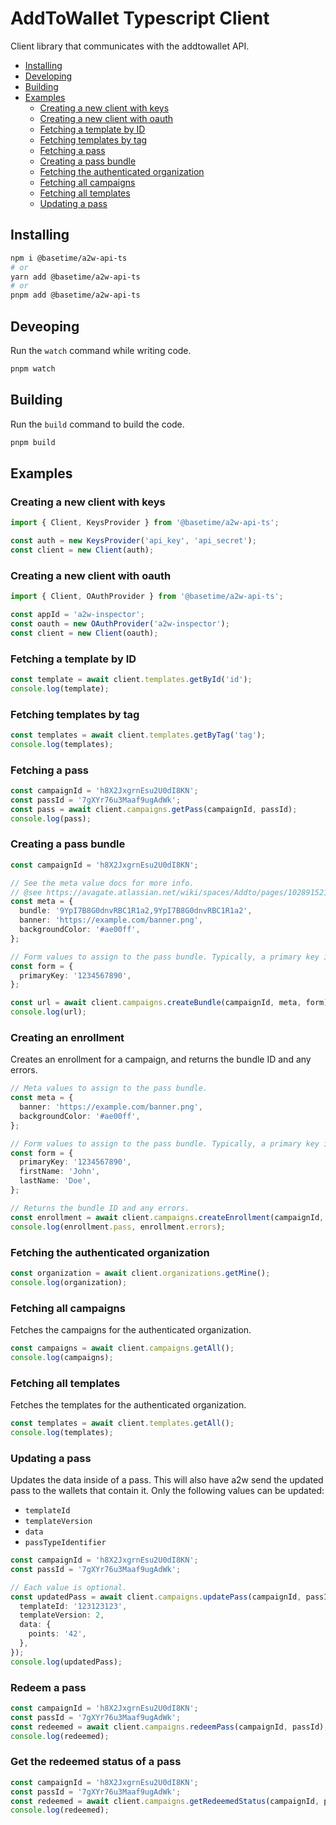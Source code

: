 # AddToWallet Typescript Client

Client library that communicates with the addtowallet API.

- [Installing](#installing)
- [Developing](#developing)
- [Building](#building)
- [Examples](#examples)
  - [Creating a new client with keys](#creating-a-new-client-with-keys)
  - [Creating a new client with oauth](#creating-a-new-client-with-oauth)
  - [Fetching a template by ID](#fetching-a-template-by-id)
  - [Fetching templates by tag](#fetching-templates-by-tag)
  - [Fetching a pass](#fetching-a-pass)
  - [Creating a pass bundle](#creating-a-pass-bundle)
  - [Fetching the authenticated organization](#fetching-the-authenticated-organization)
  - [Fetching all campaigns](#fetching-all-campaigns)
  - [Fetching all templates](#fetching-all-templates)
  - [Updating a pass](#updating-a-pass)

## Installing

```bash
npm i @basetime/a2w-api-ts
# or
yarn add @basetime/a2w-api-ts
# or
pnpm add @basetime/a2w-api-ts
```

## Deveoping

Run the `watch` command while writing code.

```bash
pnpm watch
```

## Building

Run the `build` command to build the code.

```bash
pnpm build
```

## Examples

### Creating a new client with keys

```ts
import { Client, KeysProvider } from '@basetime/a2w-api-ts';

const auth = new KeysProvider('api_key', 'api_secret');
const client = new Client(auth);
```

### Creating a new client with oauth

```ts
import { Client, OAuthProvider } from '@basetime/a2w-api-ts';

const appId = 'a2w-inspector';
const oauth = new OAuthProvider('a2w-inspector');
const client = new Client(oauth);
```

### Fetching a template by ID

```ts
const template = await client.templates.getById('id');
console.log(template);
```

### Fetching templates by tag

```ts
const templates = await client.templates.getByTag('tag');
console.log(templates);
```

### Fetching a pass

```ts
const campaignId = 'h8X2JxgrnEsu2U0dI8KN';
const passId = '7gXYr76u3Maaf9ugAdWk';
const pass = await client.campaigns.getPass(campaignId, passId);
console.log(pass);
```

### Creating a pass bundle

```ts
const campaignId = 'h8X2JxgrnEsu2U0dI8KN';

// See the meta value docs for more info.
// @see https://avagate.atlassian.net/wiki/spaces/Addto/pages/102891521/Campaigns#Meta-values
const meta = {
  bundle: '9YpI7B8G0dnvRBC1R1a2,9YpI7B8G0dnvRBC1R1a2',
  banner: 'https://example.com/banner.png',
  backgroundColor: '#ae00ff',
};

// Form values to assign to the pass bundle. Typically, a primary key is set.
const form = {
  primaryKey: '1234567890',
};

const url = await client.campaigns.createBundle(campaignId, meta, form);
console.log(url);
```

### Creating an enrollment

Creates an enrollment for a campaign, and returns the bundle ID and any errors.

```ts
// Meta values to assign to the pass bundle.
const meta = {
  banner: 'https://example.com/banner.png',
  backgroundColor: '#ae00ff',
};

// Form values to assign to the pass bundle. Typically, a primary key is set.
const form = {
  primaryKey: '1234567890',
  firstName: 'John',
  lastName: 'Doe',
};

// Returns the bundle ID and any errors.
const enrollment = await client.campaigns.createEnrollment(campaignId, meta, form);
console.log(enrollment.pass, enrollment.errors);
```

### Fetching the authenticated organization

```ts
const organization = await client.organizations.getMine();
console.log(organization);
```

### Fetching all campaigns

Fetches the campaigns for the authenticated organization.

```ts
const campaigns = await client.campaigns.getAll();
console.log(campaigns);
```

### Fetching all templates

Fetches the templates for the authenticated organization.

```ts
const templates = await client.templates.getAll();
console.log(templates);
```

### Updating a pass

Updates the data inside of a pass. This will also have a2w send the updated pass
to the wallets that contain it. Only the following values can be updated:

- `templateId`
- `templateVersion`
- `data`
- `passTypeIdentifier`

```ts
const campaignId = 'h8X2JxgrnEsu2U0dI8KN';
const passId = '7gXYr76u3Maaf9ugAdWk';

// Each value is optional.
const updatedPass = await client.campaigns.updatePass(campaignId, passId, {
  templateId: '123123123',
  templateVersion: 2,
  data: {
    points: '42',
  },
});
console.log(updatedPass);
```

### Redeem a pass

```ts
const campaignId = 'h8X2JxgrnEsu2U0dI8KN';
const passId = '7gXYr76u3Maaf9ugAdWk';
const redeemed = await client.campaigns.redeemPass(campaignId, passId);
console.log(redeemed);
```

### Get the redeemed status of a pass

```ts
const campaignId = 'h8X2JxgrnEsu2U0dI8KN';
const passId = '7gXYr76u3Maaf9ugAdWk';
const redeemed = await client.campaigns.getRedeemedStatus(campaignId, passId);
console.log(redeemed);
```
